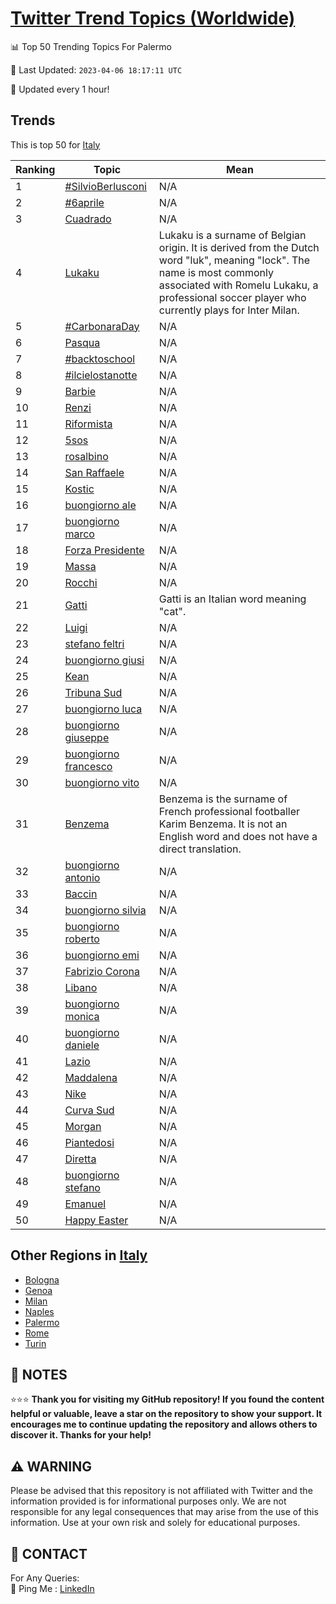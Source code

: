 [Twitter Trend Topics (Worldwide)](https://github.com/ErcinDedeoglu/Twitter-Trend-Topics)
==========


📊 Top 50 Trending Topics For Palermo

📆 Last Updated: `2023-04-06 18:17:11 UTC`

🔧 Updated every 1 hour!


## Trends

This is top 50 for [Italy](</Italy>)

| Ranking | Topic | Mean |
| ------- | ------------ | ------------ |
| 1 | [#SilvioBerlusconi](http://twitter.com/search?q=%23SilvioBerlusconi) | N/A |
| 2 | [#6aprile](http://twitter.com/search?q=%236aprile) | N/A |
| 3 | [Cuadrado](http://twitter.com/search?q=Cuadrado) | N/A |
| 4 | [Lukaku](http://twitter.com/search?q=Lukaku) | Lukaku is a surname of Belgian origin. It is derived from the Dutch word "luk", meaning "lock". The name is most commonly associated with Romelu Lukaku, a professional soccer player who currently plays for Inter Milan. |
| 5 | [#CarbonaraDay](http://twitter.com/search?q=%23CarbonaraDay) | N/A |
| 6 | [Pasqua](http://twitter.com/search?q=Pasqua) | N/A |
| 7 | [#backtoschool](http://twitter.com/search?q=%23backtoschool) | N/A |
| 8 | [#ilcielostanotte](http://twitter.com/search?q=%23ilcielostanotte) | N/A |
| 9 | [Barbie](http://twitter.com/search?q=Barbie) | N/A |
| 10 | [Renzi](http://twitter.com/search?q=Renzi) | N/A |
| 11 | [Riformista](http://twitter.com/search?q=Riformista) | N/A |
| 12 | [5sos](http://twitter.com/search?q=5sos) | N/A |
| 13 | [rosalbino](http://twitter.com/search?q=rosalbino) | N/A |
| 14 | [San Raffaele](http://twitter.com/search?q=San+Raffaele) | N/A |
| 15 | [Kostic](http://twitter.com/search?q=Kostic) | N/A |
| 16 | [buongiorno ale](http://twitter.com/search?q=buongiorno+ale) | N/A |
| 17 | [buongiorno marco](http://twitter.com/search?q=buongiorno+marco) | N/A |
| 18 | [Forza Presidente](http://twitter.com/search?q=Forza+Presidente) | N/A |
| 19 | [Massa](http://twitter.com/search?q=Massa) | N/A |
| 20 | [Rocchi](http://twitter.com/search?q=Rocchi) | N/A |
| 21 | [Gatti](http://twitter.com/search?q=Gatti) | Gatti is an Italian word meaning "cat". |
| 22 | [Luigi](http://twitter.com/search?q=Luigi) | N/A |
| 23 | [stefano feltri](http://twitter.com/search?q=stefano+feltri) | N/A |
| 24 | [buongiorno giusi](http://twitter.com/search?q=buongiorno+giusi) | N/A |
| 25 | [Kean](http://twitter.com/search?q=Kean) | N/A |
| 26 | [Tribuna Sud](http://twitter.com/search?q=Tribuna+Sud) | N/A |
| 27 | [buongiorno luca](http://twitter.com/search?q=buongiorno+luca) | N/A |
| 28 | [buongiorno giuseppe](http://twitter.com/search?q=buongiorno+giuseppe) | N/A |
| 29 | [buongiorno francesco](http://twitter.com/search?q=buongiorno+francesco) | N/A |
| 30 | [buongiorno vito](http://twitter.com/search?q=buongiorno+vito) | N/A |
| 31 | [Benzema](http://twitter.com/search?q=Benzema) | Benzema is the surname of French professional footballer Karim Benzema. It is not an English word and does not have a direct translation. |
| 32 | [buongiorno antonio](http://twitter.com/search?q=buongiorno+antonio) | N/A |
| 33 | [Baccin](http://twitter.com/search?q=Baccin) | N/A |
| 34 | [buongiorno silvia](http://twitter.com/search?q=buongiorno+silvia) | N/A |
| 35 | [buongiorno roberto](http://twitter.com/search?q=buongiorno+roberto) | N/A |
| 36 | [buongiorno emi](http://twitter.com/search?q=buongiorno+emi) | N/A |
| 37 | [Fabrizio Corona](http://twitter.com/search?q=Fabrizio+Corona) | N/A |
| 38 | [Libano](http://twitter.com/search?q=Libano) | N/A |
| 39 | [buongiorno monica](http://twitter.com/search?q=buongiorno+monica) | N/A |
| 40 | [buongiorno daniele](http://twitter.com/search?q=buongiorno+daniele) | N/A |
| 41 | [Lazio](http://twitter.com/search?q=Lazio) | N/A |
| 42 | [Maddalena](http://twitter.com/search?q=Maddalena) | N/A |
| 43 | [Nike](http://twitter.com/search?q=Nike) | N/A |
| 44 | [Curva Sud](http://twitter.com/search?q=Curva+Sud) | N/A |
| 45 | [Morgan](http://twitter.com/search?q=Morgan) | N/A |
| 46 | [Piantedosi](http://twitter.com/search?q=Piantedosi) | N/A |
| 47 | [Diretta](http://twitter.com/search?q=Diretta) | N/A |
| 48 | [buongiorno stefano](http://twitter.com/search?q=buongiorno+stefano) | N/A |
| 49 | [Emanuel](http://twitter.com/search?q=Emanuel) | N/A |
| 50 | [Happy Easter](http://twitter.com/search?q=Happy+Easter) | N/A |



## Other Regions in [Italy](</Italy>)

* [Bologna](</Italy/Bologna.md>)
* [Genoa](</Italy/Genoa.md>)
* [Milan](</Italy/Milan.md>)
* [Naples](</Italy/Naples.md>)
* [Palermo](</Italy/Palermo.md>)
* [Rome](</Italy/Rome.md>)
* [Turin](</Italy/Turin.md>)



## 📝 NOTES

⭐⭐⭐ **Thank you for visiting my GitHub repository! If you found the content helpful or valuable, leave a star on the repository to show your support. It encourages me to continue updating the repository and allows others to discover it. Thanks for your help!**


## ⚠️ WARNING

Please be advised that this repository is not affiliated with Twitter and the information provided is for informational purposes only. We are not responsible for any legal consequences that may arise from the use of this information. Use at your own risk and solely for educational purposes.


## 📨 CONTACT

 For Any Queries:  
            🏓 Ping Me : [LinkedIn](https://www.linkedin.com/in/ercindedeoglu/)

